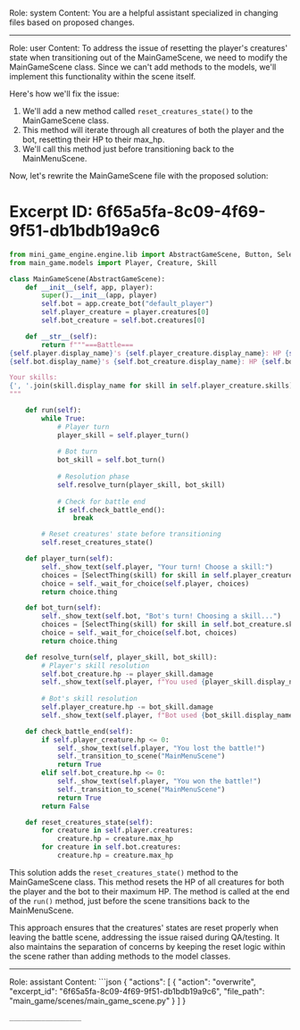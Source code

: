 Role: system
Content: You are a helpful assistant specialized in changing files based on proposed changes.
__________________
Role: user
Content: To address the issue of resetting the player's creatures' state when transitioning out of the MainGameScene, we need to modify the MainGameScene class. Since we can't add methods to the models, we'll implement this functionality within the scene itself.

Here's how we'll fix the issue:

1. We'll add a new method called `reset_creatures_state()` to the MainGameScene class.
2. This method will iterate through all creatures of both the player and the bot, resetting their HP to their max_hp.
3. We'll call this method just before transitioning back to the MainMenuScene.

Now, let's rewrite the MainGameScene file with the proposed solution:

# Excerpt ID: 6f65a5fa-8c09-4f69-9f51-db1bdb19a9c6
```python main_game/scenes/main_game_scene.py
from mini_game_engine.engine.lib import AbstractGameScene, Button, SelectThing
from main_game.models import Player, Creature, Skill

class MainGameScene(AbstractGameScene):
    def __init__(self, app, player):
        super().__init__(app, player)
        self.bot = app.create_bot("default_player")
        self.player_creature = player.creatures[0]
        self.bot_creature = self.bot.creatures[0]

    def __str__(self):
        return f"""===Battle===
{self.player.display_name}'s {self.player_creature.display_name}: HP {self.player_creature.hp}/{self.player_creature.max_hp}
{self.bot.display_name}'s {self.bot_creature.display_name}: HP {self.bot_creature.hp}/{self.bot_creature.max_hp}

Your skills:
{', '.join(skill.display_name for skill in self.player_creature.skills)}
"""

    def run(self):
        while True:
            # Player turn
            player_skill = self.player_turn()
            
            # Bot turn
            bot_skill = self.bot_turn()
            
            # Resolution phase
            self.resolve_turn(player_skill, bot_skill)
            
            # Check for battle end
            if self.check_battle_end():
                break

        # Reset creatures' state before transitioning
        self.reset_creatures_state()

    def player_turn(self):
        self._show_text(self.player, "Your turn! Choose a skill:")
        choices = [SelectThing(skill) for skill in self.player_creature.skills]
        choice = self._wait_for_choice(self.player, choices)
        return choice.thing

    def bot_turn(self):
        self._show_text(self.bot, "Bot's turn! Choosing a skill...")
        choices = [SelectThing(skill) for skill in self.bot_creature.skills]
        choice = self._wait_for_choice(self.bot, choices)
        return choice.thing

    def resolve_turn(self, player_skill, bot_skill):
        # Player's skill resolution
        self.bot_creature.hp -= player_skill.damage
        self._show_text(self.player, f"You used {player_skill.display_name}! It dealt {player_skill.damage} damage.")
        
        # Bot's skill resolution
        self.player_creature.hp -= bot_skill.damage
        self._show_text(self.player, f"Bot used {bot_skill.display_name}! It dealt {bot_skill.damage} damage.")

    def check_battle_end(self):
        if self.player_creature.hp <= 0:
            self._show_text(self.player, "You lost the battle!")
            self._transition_to_scene("MainMenuScene")
            return True
        elif self.bot_creature.hp <= 0:
            self._show_text(self.player, "You won the battle!")
            self._transition_to_scene("MainMenuScene")
            return True
        return False

    def reset_creatures_state(self):
        for creature in self.player.creatures:
            creature.hp = creature.max_hp
        for creature in self.bot.creatures:
            creature.hp = creature.max_hp
```

This solution adds the `reset_creatures_state()` method to the MainGameScene class. This method resets the HP of all creatures for both the player and the bot to their maximum HP. The method is called at the end of the `run()` method, just before the scene transitions back to the MainMenuScene.

This approach ensures that the creatures' states are reset properly when leaving the battle scene, addressing the issue raised during QA/testing. It also maintains the separation of concerns by keeping the reset logic within the scene rather than adding methods to the model classes.
__________________
Role: assistant
Content: ```json
{
  "actions": [
    {
      "action": "overwrite",
      "excerpt_id": "6f65a5fa-8c09-4f69-9f51-db1bdb19a9c6",
      "file_path": "main_game/scenes/main_game_scene.py"
    }
  ]
}
```
__________________
